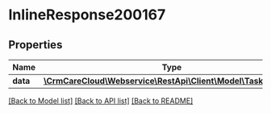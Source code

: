 # InlineResponse200167

## Properties
Name | Type | Description | Notes
------------ | ------------- | ------------- | -------------
**data** | [**\CrmCareCloud\Webservice\RestApi\Client\Model\TaskAssignee**](TaskAssignee.md) |  | [optional] 

[[Back to Model list]](../../README.md#documentation-for-models) [[Back to API list]](../../README.md#documentation-for-api-endpoints) [[Back to README]](../../README.md)

